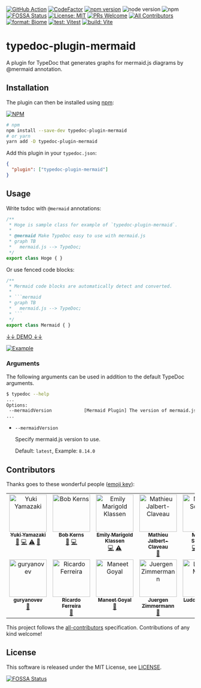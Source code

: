 [![GitHub Action](https://github.com/kamiazya/typedoc-plugin-mermaid/workflows/Node%20CI/badge.svg)](https://github.com/kamiazya/typedoc-plugin-mermaid/actions?workflow=Node+CI)
[![CodeFactor](https://www.codefactor.io/repository/github/kamiazya/typedoc-plugin-mermaid/badge)](https://www.codefactor.io/repository/github/kamiazya/typedoc-plugin-mermaid)
[![npm version](https://badge.fury.io/js/typedoc-plugin-mermaid.svg)](https://badge.fury.io/js/typedoc-plugin-mermaid)
![node version](https://img.shields.io/node/v/typedoc-plugin-mermaid)
![npm](https://img.shields.io/npm/dm/typedoc-plugin-mermaid)
[![FOSSA Status](https://app.fossa.io/api/projects/git%2Bgithub.com%2Fkamiazya%2Ftypedoc-plugin-mermaid.svg?type=shield)](https://app.fossa.io/projects/git%2Bgithub.com%2Fkamiazya%2Ftypedoc-plugin-mermaid?ref=badge_shield)
[![License: MIT](https://img.shields.io/badge/License-MIT-yellow.svg)](https://opensource.org/licenses/MIT)
[![PRs Welcome](https://img.shields.io/badge/PRs-welcome-brightgreen.svg)](http://makeapullrequest.com)
[![All Contributors](https://img.shields.io/github/all-contributors/kamiazya/typedoc-plugin-mermaid?color=ee8449)](#contributors)
[![format: Biome](https://img.shields.io/badge/format%20with-Biome-F7B911?logo=biome&style=flat)](https://biomejs.dev/)
[![test: Vitest](https://img.shields.io/badge/tested%20with-Vitest-6E9F18?logo=vitest&style=flat)](https://vitest.dev/)
[![build: Vite](https://img.shields.io/badge/build%20with-Vite-646CFF?logo=vite&style=flat)](https://rollupjs.org/)

# typedoc-plugin-mermaid

A plugin for TypeDoc that generates graphs for mermaid.js diagrams by @mermaid annotation.

## Installation

The plugin can then be installed using [npm](https://www.npmjs.com/):

[![NPM](https://nodei.co/npm/typedoc-plugin-mermaid.png)](https://nodei.co/npm/typedoc-plugin-mermaid/)

```sh
# npm
npm install --save-dev typedoc-plugin-mermaid
# or yarn
yarn add -D typedoc-plugin-mermaid
```

Add this plugin in your `typedoc.json`:

```json
{
  "plugin": ["typedoc-plugin-mermaid"]
}
```

## Usage

Write tsdoc with `@mermaid` annotations:

```typescript
/**
 * Hoge is sample class for example of `typedoc-plugin-mermaid`.
 *
 * @mermaid Make TypeDoc easy to use with mermaid.js
 * graph TB
 *   mermaid.js --> TypeDoc;
 */
export class Hoge { }
```

Or use fenced code blocks:

```typescript
/**
 * Mermaid code blocks are automatically detect and converted.
 *
 * ```mermaid
 * graph TB
 *   mermaid.js --> TypeDoc;
 * ```
 */
export class Mermaid { }
```

[↓↓ DEMO ↓↓](https://kamiazya.github.io/typedoc-plugin-samples/classes/hoge.html)

[![Example](https://github.com/kamiazya/typedoc-plugin-mermaid/raw/main/media/example.png)](https://kamiazya.github.io/typedoc-plugin-samples/classes/hoge.html)

### Arguments

The following arguments can be used in addition to the default TypeDoc arguments.

```bash
$ typedoc --help
...
Options:
 --mermaidVersion            [Mermaid Plugin] The version of mermaid.js to use.
...
```

- `--mermaidVersion`

    Specify mermaid.js version to use.

    Default: `latest`, Example: `8.14.0`

## Contributors

Thanks goes to these wonderful people ([emoji key](https://allcontributors.org/docs/en/emoji-key)):

<!-- ALL-CONTRIBUTORS-LIST:START - Do not remove or modify this section -->
<!-- prettier-ignore-start -->
<!-- markdownlint-disable -->
<table>
  <tbody>
    <tr>
      <td align="center" valign="top" width="14.28%"><a href="http://blog.kamiazya.tech/"><img src="https://avatars0.githubusercontent.com/u/35218186?v=4?s=100" width="100px;" alt="Yuki Yamazaki"/><br /><sub><b>Yuki Yamazaki</b></sub></a><br /><a href="#ideas-kamiazya" title="Ideas, Planning, & Feedback">🤔</a> <a href="https://github.com/kamiazya/typedoc-plugin-mermaid/commits?author=kamiazya" title="Code">💻</a> <a href="https://github.com/kamiazya/typedoc-plugin-mermaid/commits?author=kamiazya" title="Tests">⚠️</a> <a href="https://github.com/kamiazya/typedoc-plugin-mermaid/commits?author=kamiazya" title="Documentation">📖</a></td>
      <td align="center" valign="top" width="14.28%"><a href="http://bobkerns.typepad.com"><img src="https://avatars3.githubusercontent.com/u/1154903?v=4?s=100" width="100px;" alt="Bob Kerns"/><br /><sub><b>Bob Kerns</b></sub></a><br /><a href="https://github.com/kamiazya/typedoc-plugin-mermaid/issues?q=author%3ABobKerns" title="Bug reports">🐛</a> <a href="https://github.com/kamiazya/typedoc-plugin-mermaid/commits?author=BobKerns" title="Code">💻</a></td>
      <td align="center" valign="top" width="14.28%"><a href="http://forivall.com"><img src="https://avatars1.githubusercontent.com/u/760204?v=4?s=100" width="100px;" alt="Emily Marigold Klassen"/><br /><sub><b>Emily Marigold Klassen</b></sub></a><br /><a href="https://github.com/kamiazya/typedoc-plugin-mermaid/commits?author=forivall" title="Code">💻</a> <a href="https://github.com/kamiazya/typedoc-plugin-mermaid/commits?author=forivall" title="Tests">⚠️</a></td>
      <td align="center" valign="top" width="14.28%"><a href="https://github.com/Dynacord"><img src="https://avatars.githubusercontent.com/u/15387304?v=4?s=100" width="100px;" alt="Mathieu Jalbert-Claveau"/><br /><sub><b>Mathieu Jalbert-Claveau</b></sub></a><br /><a href="https://github.com/kamiazya/typedoc-plugin-mermaid/issues?q=author%3ADynacord" title="Bug reports">🐛</a></td>
      <td align="center" valign="top" width="14.28%"><a href="https://github.com/RunDevelopment"><img src="https://avatars.githubusercontent.com/u/20878432?v=4?s=100" width="100px;" alt="Michael Schmidt"/><br /><sub><b>Michael Schmidt</b></sub></a><br /><a href="https://github.com/kamiazya/typedoc-plugin-mermaid/commits?author=RunDevelopment" title="Code">💻</a> <a href="https://github.com/kamiazya/typedoc-plugin-mermaid/commits?author=RunDevelopment" title="Tests">⚠️</a> <a href="https://github.com/kamiazya/typedoc-plugin-mermaid/commits?author=RunDevelopment" title="Documentation">📖</a></td>
      <td align="center" valign="top" width="14.28%"><a href="https://github.com/azatoth"><img src="https://avatars.githubusercontent.com/u/146477?v=4?s=100" width="100px;" alt="Carl Fürstenberg"/><br /><sub><b>Carl Fürstenberg</b></sub></a><br /><a href="https://github.com/kamiazya/typedoc-plugin-mermaid/issues?q=author%3Aazatoth" title="Bug reports">🐛</a> <a href="#infra-azatoth" title="Infrastructure (Hosting, Build-Tools, etc)">🚇</a></td>
      <td align="center" valign="top" width="14.28%"><a href="https://github.com/WHenderson"><img src="https://avatars.githubusercontent.com/u/934094?v=4?s=100" width="100px;" alt="Will Henderson"/><br /><sub><b>Will Henderson</b></sub></a><br /><a href="https://github.com/kamiazya/typedoc-plugin-mermaid/commits?author=WHenderson" title="Code">💻</a> <a href="https://github.com/kamiazya/typedoc-plugin-mermaid/issues?q=author%3AWHenderson" title="Bug reports">🐛</a> <a href="#example-WHenderson" title="Examples">💡</a></td>
    </tr>
    <tr>
      <td align="center" valign="top" width="14.28%"><a href="https://github.com/guryanovev"><img src="https://avatars.githubusercontent.com/u/2764795?v=4?s=100" width="100px;" alt="guryanovev"/><br /><sub><b>guryanovev</b></sub></a><br /><a href="https://github.com/kamiazya/typedoc-plugin-mermaid/issues?q=author%3Aguryanovev" title="Bug reports">🐛</a></td>
      <td align="center" valign="top" width="14.28%"><a href="https://thegiantbeast.tech"><img src="https://avatars.githubusercontent.com/u/31733?v=4?s=100" width="100px;" alt="Ricardo Ferreira"/><br /><sub><b>Ricardo Ferreira</b></sub></a><br /><a href="#ideas-thegiantbeast" title="Ideas, Planning, & Feedback">🤔</a></td>
      <td align="center" valign="top" width="14.28%"><a href="https://www.manufacanalytics.com/"><img src="https://avatars.githubusercontent.com/u/25290212?v=4?s=100" width="100px;" alt="Maneet Goyal"/><br /><sub><b>Maneet Goyal</b></sub></a><br /><a href="#ideas-maneetgoyal" title="Ideas, Planning, & Feedback">🤔</a></td>
      <td align="center" valign="top" width="14.28%"><a href="http://www.hka.de"><img src="https://avatars.githubusercontent.com/u/734334?v=4?s=100" width="100px;" alt="Juergen Zimmermann"/><br /><sub><b>Juergen Zimmermann</b></sub></a><br /><a href="https://github.com/kamiazya/typedoc-plugin-mermaid/issues?q=author%3Ajuergenzimmermann" title="Bug reports">🐛</a></td>
      <td align="center" valign="top" width="14.28%"><a href="https://ludovic-muller.fr"><img src="https://avatars.githubusercontent.com/u/9420561?v=4?s=100" width="100px;" alt="Ludovic Muller"/><br /><sub><b>Ludovic Muller</b></sub></a><br /><a href="#a11y-ludovicm67" title="Accessibility">️️️️♿️</a></td>
    </tr>
  </tbody>
</table>

<!-- markdownlint-restore -->
<!-- prettier-ignore-end -->

<!-- ALL-CONTRIBUTORS-LIST:END -->

This project follows the [all-contributors](https://github.com/all-contributors/all-contributors)
specification. Contributions of any kind welcome!

## License

This software is released under the MIT License, see [LICENSE](./LICENSE).

[![FOSSA Status](https://app.fossa.io/api/projects/git%2Bgithub.com%2Fkamiazya%2Ftypedoc-plugin-mermaid.svg?type=large)](https://app.fossa.io/projects/git%2Bgithub.com%2Fkamiazya%2Ftypedoc-plugin-mermaid?ref=badge_large)

